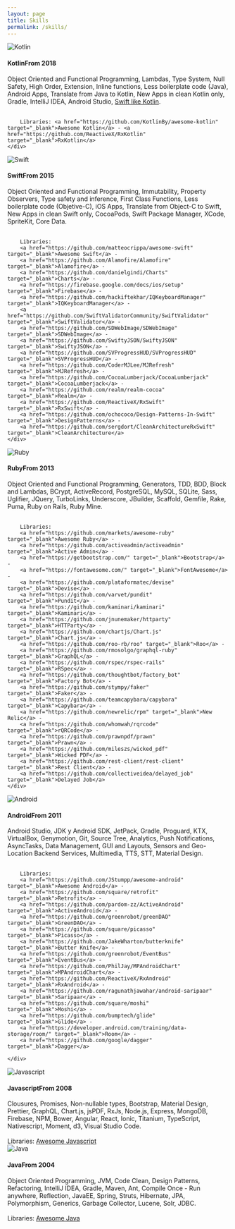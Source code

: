 ```yaml
---
layout: page
title: Skills
permalink: /skills/
---
```


<div class="box-app">
	<img src="/assets/skills/kotlin.svg" alt="Kotlin" class="img-skill"/>
	<h4 class="title-app">Kotlin<span class="year-app">From 2018</span></h4>
	<div class="desc-skill">
		Object Oriented and Functional Programming, Lambdas, Type System, Null Safety, High Order, Extension, Inline functions, Less boilerplate code (Java), 
		Android Apps, Translate from Java to Kotlin, New Apps in clean Kotlin only, Gradle, IntelliJ IDEA, Android Studio,
		<a href="http://nilhcem.com/swift-is-like-kotlin/" target="_blank">Swift like Kotlin</a>.
		<br/><br/>		

		Libraries: <a href="https://github.com/KotlinBy/awesome-kotlin" target="_blank">Awesome Kotlin</a> - <a href="https://github.com/ReactiveX/RxKotlin" target="_blank">RxKotlin</a>
	</div>
</div>

<div class="box-app">
	<img src="/assets/skills/swift.png" alt="Swift" class="img-skill"/>
	<h4 class="title-app">Swift<span class="year-app">From 2015</span> </h4>
	<div class="desc-skill">
		Object Oriented and Functional Programming, Immutability, Property Observers,
		Type safety and inference, First Class Functions, Less boilerplate code (Objetive-C),
		iOS Apps, Translate from Object-C to Swift, New Apps in clean Swift only,
		CocoaPods, Swift Package Manager, XCode, SpriteKit, Core Data.
		<br/><br/>		

		Libraries: 
		<a href="https://github.com/matteocrippa/awesome-swift" target="_blank">Awesome Swift</a> -
		<a href="https://github.com/Alamofire/Alamofire" target="_blank">Alamofire</a> -
		<a href="https://github.com/danielgindi/Charts" target="_blank">Charts</a> - 
		<a href="https://firebase.google.com/docs/ios/setup" target="_blank">Firebase</a> - 
		<a href="https://github.com/hackiftekhar/IQKeyboardManager" target="_blank">IQKeyboardManager</a> - 
		<a href="https://github.com/SwiftValidatorCommunity/SwiftValidator" target="_blank">SwiftValidator</a> -
		<a href="https://github.com/SDWebImage/SDWebImage" target="_blank">SDWebImage</a> -
		<a href="https://github.com/SwiftyJSON/SwiftyJSON" target="_blank">SwiftyJSON</a> -
		<a href="https://github.com/SVProgressHUD/SVProgressHUD" target="_blank">SVProgressHUD</a> -
		<a href="https://github.com/CoderMJLee/MJRefresh" target="_blank">MJRefresh</a>	-
		<a href="https://github.com/CocoaLumberjack/CocoaLumberjack" target="_blank">CocoaLumberjack</a> -
		<a href="https://github.com/realm/realm-cocoa" target="_blank">Realm</a> -
		<a href="https://github.com/ReactiveX/RxSwift" target="_blank">RxSwift</a> -
		<a href="https://github.com/ochococo/Design-Patterns-In-Swift" target="_blank">DesignPatterns</a> -
		<a href="https://github.com/sergdort/CleanArchitectureRxSwift" target="_blank">CleanArchitecture</a>		
	</div>
</div>
	


<div class="box-app">
	<img src="/assets/skills/ruby.png" alt="Ruby" class="img-skill"/>
	<h4 class="title-app">Ruby<span class="year-app">From 2013</span> </h4>
	<div class="desc-skill">
		Object Oriented and Functional Programming, Generators, TDD, BDD,
		Block and Lambdas, BCrypt, ActiveRecord, PostgreSQL, MySQL, SQLite,
		Sass, Uglifier, JQuery, TurboLinks, Underscore, JBuilder, Scaffold,
		Gemfile, Rake, Puma, Ruby on Rails, Ruby Mine.
		<br/><br/>

		Libraries: 
		<a href="https://github.com/markets/awesome-ruby" target="_blank">Awesome Ruby</a> -
		<a href="https://github.com/activeadmin/activeadmin" target="_blank">Active Admin</a> -
		<a href="https://getbootstrap.com/" target="_blank">Bootstrap</a> - 
		<a href="https://fontawesome.com/" target="_blank">FontAwesome</a> - 
		<a href="https://github.com/plataformatec/devise" target="_blank">Devise</a> - 
		<a href="https://github.com/varvet/pundit" target="_blank">Pundit</a> - 
		<a href="https://github.com/kaminari/kaminari" target="_blank">Kaminari</a> - 
		<a href="https://github.com/jnunemaker/httparty" target="_blank">HTTParty</a> - 
		<a href="https://github.com/chartjs/Chart.js" target="_blank">Chart.js</a> - 
		<a href="https://github.com/roo-rb/roo" target="_blank">Roo</a> -
		<a href="https://github.com/rmosolgo/graphql-ruby" target="_blank">GraphQL</a> - 
		<a href="https://github.com/rspec/rspec-rails" target="_blank">RSpec</a> - 
		<a href="https://github.com/thoughtbot/factory_bot" target="_blank">Factory Bot</a> -
		<a href="https://github.com/stympy/faker" target="_blank">Faker</a> -
		<a href="https://github.com/teamcapybara/capybara" target="_blank">Capybara</a> -
		<a href="https://github.com/newrelic/rpm" target="_blank">New Relic</a> -
		<a href="https://github.com/whomwah/rqrcode" target="_blank">rQRCode</a> -
		<a href="https://github.com/prawnpdf/prawn" target="_blank">Prawn</a> -
		<a href="https://github.com/mileszs/wicked_pdf" target="_blank">Wicked PDF</a> -
		<a href="https://github.com/rest-client/rest-client" target="_blank">Rest Client</a> -
		<a href="https://github.com/collectiveidea/delayed_job" target="_blank">Delayed Job</a>		
	</div>
</div>

<div class="box-app">
	<img src="/assets/skills/android.png" alt="Android" class="img-skill"/>
	<h4 class="title-app">Android<span class="year-app">From 2011</span> </h4>
	<div class="desc-skill">
		Android Studio, JDK y Android SDK, JetPack, Gradle, Proguard, KTX,
		VirtualBox, Genymotion, Git, Source Tree, Analytics, Push Notifications,
		AsyncTasks, Data Management, GUI and Layouts, Sensors and Geo-Location
		Backend Services, Multimedia, TTS, STT, Material Design.
		<br/><br/>

		Libraries: 
		<a href="https://github.com/JStumpp/awesome-android" target="_blank">Awesome Android</a> -
		<a href="https://github.com/square/retrofit" target="_blank">Retrofit</a> -
		<a href="https://github.com/pardom-zz/ActiveAndroid" target="_blank">ActiveAndroid</a> - 
		<a href="https://github.com/greenrobot/greenDAO" target="_blank">GreenDAO</a> - 
		<a href="https://github.com/square/picasso" target="_blank">Picasso</a> - 
		<a href="https://github.com/JakeWharton/butterknife" target="_blank">Butter Knife</a> - 
		<a href="https://github.com/greenrobot/EventBus" target="_blank">EventBus</a> - 
		<a href="https://github.com/PhilJay/MPAndroidChart" target="_blank">MPAndroidChart</a> - 
		<a href="https://github.com/ReactiveX/RxAndroid" target="_blank">RxAndroid</a> - 
		<a href="https://github.com/ragunathjawahar/android-saripaar" target="_blank">Saripaar</a> -
		<a href="https://github.com/square/moshi" target="_blank">Moshi</a> -
		<a href="https://github.com/bumptech/glide" target="_blank">Glide</a> -
		<a href="https://developer.android.com/training/data-storage/room/" target="_blank">Room</a> - 
		<a href="https://github.com/google/dagger" target="_blank">Dagger</a>

	</div>
</div>

<div class="box-app">
	<img src="/assets/skills/javascript.jpg" alt="Javascript" class="img-skill"/>
	<h4 class="title-app">Javascript<span class="year-app">From 2008</span> </h4>
	<div class="desc-skill">
			Clousures, Promises, Non-nullable types, Bootstrap, Material Design,
			Prettier, GraphQL, Chart.js, jsPDF, RxJs, Node.js, Express, MongoDB, Firebase, NPM, Bower,
			Angular, React, Ionic, Titanium, TypeScript, Nativescript, Moment, d3, Visual Studio Code.
			<br/><br/>
			Libraries:
			<a href="https://github.com/sorrycc/awesome-javascript" target="_blank">Awesome Javascript</a>
	</div>
</div>

<div class="box-app">
	<img src="/assets/skills/java.png" alt="Java" class="img-skill"/>
	<h4 class="title-app">Java<span class="year-app">From 2004</span> </h4>
	<div class="desc-skill">
		Object Oriented Programming, JVM, Code Clean, Design Patterns, Refactoring,
		IntelliJ IDEA, Gradle, Maven, Ant, Compile Once - Run anywhere, Reflection,
		JavaEE, Spring, Struts, Hibernate, JPA, Polymorphism, Generics, Garbage Collector,
		Lucene, Solr, JDBC.
		<br/><br/>
		Libraries: <a href="https://github.com/akullpp/awesome-java" target="_blank">Awesome Java</a>
	</div>
</div>


